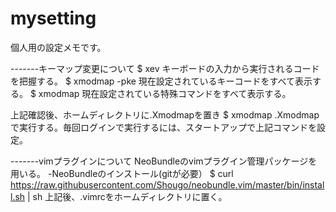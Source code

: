 # mysetting
個人用の設定メモです。

-------キーマップ変更について
$ xev 
キーボードの入力から実行されるコードを把握する。
$ xmodmap -pke
現在設定されているキーコードをすべて表示する。
$ xmodmap
現在設定されている特殊コマンドをすべて表示する。

上記確認後、ホームディレクトリに.Xmodmapを置き
$ xmodmap .Xmodmap
で実行する。毎回ログインで実行するには、スタートアップで上記コマンドを設定。


-------vimプラグインについて
NeoBundleのvimプラグイン管理パッケージを用いる。
-NeoBundleのインストール(gitが必要）
$ curl https://raw.githubusercontent.com/Shougo/neobundle.vim/master/bin/install.sh | sh
上記後、.vimrcをホームディレクトリに置く。

